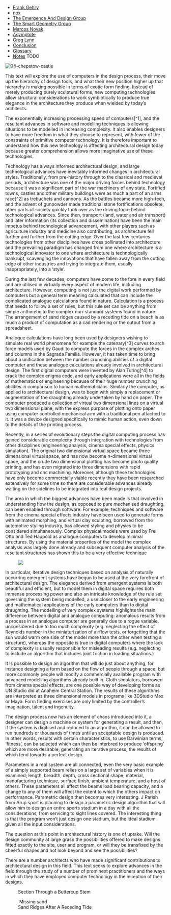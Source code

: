 * <a href="#frank">Frank Gehry</a>
* <a href="#nox"><span class="small-caps">nox</span></a>
* <a href="#emergence">The Emergence And Design Group</a>
* <a href="#sg">The Smart Geometry Group</a>
* <a href="#novak">Marcos Novak</a>
* <a href="#asymptote">Asymptote</a>
* <a href="#greg">Greg Lynn</a>
* <a href="#conclusion">Conclusion</a>
* <a href="#glossary">Glossary</a>
* <a href="#glossary">Notes</a> TODO

<img src="{{ site.baseurl }}/assets/15/diss/04-chepstow-castle.jpg" alt="04-chepstow-castle" />

This text will explore the use of computers in the design process, their move up the hierarchy of design tools, and what their new position higher up that hierarchy is making possible in terms of exotic form finding. Instead of merely producing purely sculptural forms, new computing technologies allow structural considerations to work symbiotically to produce true elegance in the architecture they produce when wielded by today’s architects.

The exponentially increasing processing speed of computers[^1], and the resultant advances in software and modelling techniques is allowing situations to be modelled in increasing complexity. It also enables designers to have more freedom in what they choose to represent, with fewer of the constraints of primitive computer technology. It is therefore important to understand how this new technology is affecting architectural design today because greater comprehension allows more imaginative use of these technologies.

Technology has always informed architectural design, and large technological advances have inevitably informed changes in architectural styles. Traditionally, from pre-history through to the classical and medieval periods, architecture was one of the major driving forces behind technology because it was a significant part of the war machinery of any state. Fortified towns, castles and other military buildings were as much a part of an arms race[^2] as trebuchets and cannons. As the battles became more high-tech, and the advent of gunpowder made traditional stone fortifications obsolete, other parts of society quickly took over as the driving force behind technological advances. Since then, transport (land, water and air transport) and later information (its collection and dissemination) have been the main impetus behind technological advancement, with other players such as agriculture industry and medicine also contributing, as architecture fell further and further from the cutting edge. Over the last few centuries technologies from other disciplines have cross pollinated into architecture and the prevailing paradigm has changed from one where architecture is a technological innovator to one where architecture is technologically bankrupt, scavenging the innovations that have fallen away from the cutting edge of other industries and trying to integrate them, usually inappropriately, into a ‘style’.

During the last few decades, computers have come to the fore in every field and are utilised in virtually every aspect of modern life, including architecture. However, computing is not just the digital work performed by computers but a general term meaning calculated that can include the complicated analogue calculations found in nature. Calculation is a process that needs to follow a set of rules, but this rule set can be anything from simple arithmetic to the complex non-standard systems found in nature. The arrangement of sand ridges caused by a receding tide on a beach is as much a product of computation as a cad rendering or the output from a spreadsheet.

Analogue calculations have long been used by designers wishing to simulate real world phenomena for example the catenary[^3] curves to arch force models used by Gaudí to compute the forces in the complex arches and columns in the Sagrada Família. However, it has taken time to bring about a unification between the number crunching abilities of a digital computer and these analogue calculations already involved in architectural design. The first digital computers were invented by Alan Turing[^4] to crack the complex enigma code, and early applications were all in the fields of mathematics or engineering because of their huge number crunching abilities in comparison to human mathematicians. Similarly the computer, as applied to architectural design, was to begin with simply a replacement or augmentation of the draughting already undertaken by hand on paper. The computer produced a collection of virtual two dimensional lines on a virtual two dimensional plane, with the express purpose of plotting onto paper using computer controlled mechanical arm with a traditional pen attached to it. It was a device designed specifically to mimic human action, even down to the details of the printing process.

Recently, in a series of evolutionary steps the digital computing process has gained considerable complexity through integration with technologies from other disciplines (engineering analysis, cinema special effects, physics simulation). The original two dimensional virtual space became three dimensional virtual space, and has now become <span class="small-caps">n</span>-dimensional virtual space, and the crude two dimensional plotting has become photo quality printing, and has even migrated into three dimensions with rapid prototyping and <span class="small-caps">cnc</span> machining. Moreover, although these technologies have only become commercially viable recently they have been researched extensively for some time so there are considerable advances already waiting on the sidelines to be integrated into real design projects.

The area in which the biggest advances have been made is that involved in understanding how the design, as opposed to pure mechanised draughting, can been enabled through software. For example, techniques and software from the cinema special effects industry have been used to generate forms with animated morphing, and virtual clay sculpting, borrowed from the automotive styling industry, has allowed styling and physics to be considered simultaneously. Complex physical models were used by Frei Otto and Ted Happold as analogue computers to develop minimal structures. By using the material properties of the model the complex analysis was largely done already and subsequent computer analysis of the resultant structures has shown this to be a very effective technique

<figure>
<img src="{{ site.baseurl }}/assets/15/diss/dissertation_Page_07.png" />
</figure>

In particular, iterative design techniques based on analysis of naturally occurring emergent systems have begun to be used at the very forefront of architectural design. The elegance derived from emergent systems is both beautiful and efficient, but to model them in digital space requires both immense processing power and also an intricate knowledge of the rule set governing the system being modelled, a use closer to the early engineering and mathematical applications of the early computers than to digital draughting. The modelling of very complex systems highlights the main difference between digital and analogue computing: anomalous results from a process in an analogue computer are generally due to a rogue variable, unconsidered due to too much complexity (e.g. neglecting the effect of Reynolds number in the miniaturization of airflow tests, or forgetting that the sun would warm one side of the model more than the other when testing a structure), whereas the opposite is true in digital computers where the lack of complexity is usually responsible for misleading results (e.g. neglecting to include an algorithm that includes joint friction in loading situations.)

It is possible to design an algorithm that will do just about anything, for instance designing a form based on the flow of people through a space, but more commonly people will modify a commercially available program with advanced modelling algorithms already built in. Cloth simulators, borrowed from cinema special effects, are one possible way of developing forms as UN Studio did at Anaheim Central Station. The results of these algorithms are interpreted as three dimensional models in programs like 3DStudio Max or Maya. Form finding exercises are only limited by the controller’s imagination, talent and ingenuity.

The design process now has an element of chaos introduced into it, a designer can design a machine or system for generating a result, and then, if the system is digitised and reduced to an algorithm, it can be allowed to run hundreds or thousands of times until an acceptable design is produced. In other words, results with certain characteristics, to use Darwinian terms, ‘fitness’, can be selected which can then be interbred to produce ‘offspring’ which are more desirable; generating an iterative process, the results of which tend towards a perfect design.

Parameters in a real system are all connected, even the very basic example of a simply supported beam relies on a large set of variables when it is examined; length, breadth, depth, cross sectional shape, material, manufacturing technique, surface finish, ambient temperature, and a host of others. These parameters all affect the beams load bearing capacity, and a change to any of them will affect the extent to which the others impact on performance. Parametric design then becomes very interesting. J Parish from Arup sport is planning to design a parametric design algorithm that will allow him to design an entire sports stadium in a day with all the considerations, from servicing to sight lines covered. The interesting thing is that the program won’t just design one stadium, but the ideal stadium given all the input considerations.

The question at this point in architectural history is one of uptake. Will the design community at large grasp the possibilities offered to make designs fitted exactly to the site, user and program, or will they be transfixed by the cheerful shapes and not look beyond and see the possibilities?

There are a number architects who have made significant contributions to architectural design in this field. This text seeks to explore advances in the field through the study of a number of prominent practitioners and the ways in which they have employed computer technology in the inception of their designs.


<figure>
<img src="{{ site.baseurl }}/assets/15/diss/buttercup1.png" alt="" />
<figcaption>
Section Through a Buttercup Stem
</figcaption>
</figure>

<figure>
<img src="{{ site.baseurl }}/assets/15/diss/" alt="" />
Missing sand
<figcaption>
Sand Ridges After A Receding Tide
</figcaption>
</figure>
